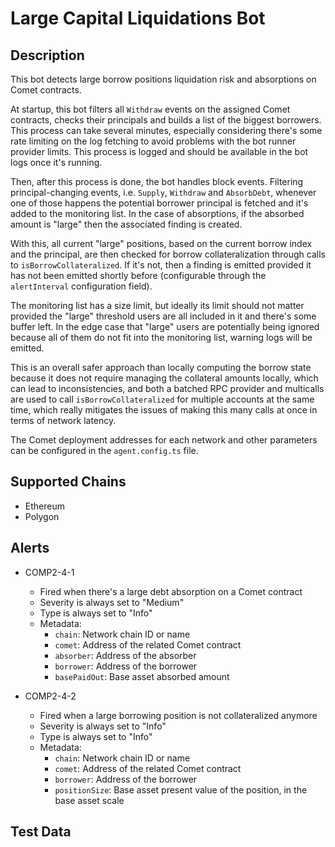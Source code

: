 # Large Capital Liquidations Bot

## Description

This bot detects large borrow positions liquidation risk and absorptions on
Comet contracts.

At startup, this bot filters all `Withdraw` events on the assigned Comet
contracts, checks their principals and builds a list of the biggest borrowers.
This process can take several minutes, especially considering
there's some rate limiting on the log fetching to avoid problems with the bot
runner provider limits. This process is logged and should be available in the
bot logs once it's running.

Then, after this process is done, the bot handles block events. Filtering 
principal-changing events, i.e. `Supply`, `Withdraw` and `AbsorbDebt`,
whenever one of those happens the potential borrower principal is fetched
and it's added to the monitoring list. In the case of absorptions, if the
absorbed amount is "large" then the associated finding is created.

With this, all current "large" positions, based on the current borrow index
and the principal, are then checked for borrow collateralization through
calls to `isBorrowCollateralized`. If it's not, then a finding is emitted
provided it has not been emitted shortly before (configurable through the
`alertInterval` configuration field).

The monitoring list has a size limit, but ideally its limit should not matter
provided the "large" threshold users are all included in it and there's some
buffer left. In the edge case that "large" users are potentially being ignored
because all of them do not fit into the monitoring list, warning logs will be
emitted.

This is an overall safer approach than locally computing the borrow state
because it does not require managing the collateral amounts locally, which can
lead to inconsistencies, and both a batched RPC provider and multicalls are
used to call `isBorrowCollateralized` for multiple accounts at the same time,
which really mitigates the issues of making this many calls at once in terms
of network latency.

The Comet deployment addresses for each network and other parameters can be
configured in the `agent.config.ts` file.

## Supported Chains

- Ethereum
- Polygon

## Alerts

- COMP2-4-1
  - Fired when there's a large debt absorption on a Comet contract
  - Severity is always set to "Medium"
  - Type is always set to "Info"
  - Metadata:
    - `chain`: Network chain ID or name
    - `comet`: Address of the related Comet contract
    - `absorber`: Address of the absorber
    - `borrower`: Address of the borrower
    - `basePaidOut`: Base asset absorbed amount

- COMP2-4-2
  - Fired when a large borrowing position is not collateralized anymore
  - Severity is always set to "Info"
  - Type is always set to "Info"
  - Metadata:
    - `chain`: Network chain ID or name
    - `comet`: Address of the related Comet contract
    - `borrower`: Address of the borrower
    - `positionSize`: Base asset present value of the position, in the base asset scale

## Test Data


